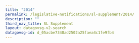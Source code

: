 ```yaml
---
title: "2014"
permalink: /legislative-notifications/sl-supplement/2014/
description: ""
third_nav_title: SL Supplement
layout: datagovsg-v2-search
datagovsg-id: d_05acbe7348ad2502a25faea4c1fe9fb4
---
```

